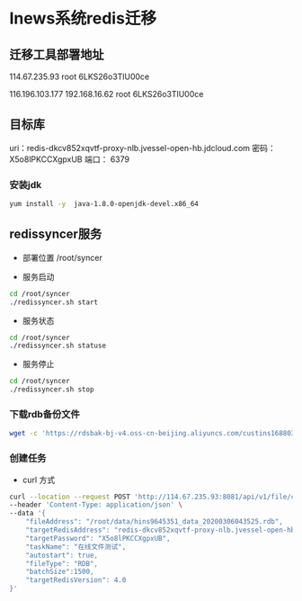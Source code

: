 
# Inews系统redis迁移

## 迁移工具部署地址

114.67.235.93  root  6LKS26o3TlU00ce

116.196.103.177  192.168.16.62  root  6LKS26o3TlU00ce

## 目标库

uri：redis-dkcv852xqvtf-proxy-nlb.jvessel-open-hb.jdcloud.com
密码：X5o8lPKCCXgpxUB
端口： 6379

### 安装jdk

```bash
yum install -y  java-1.8.0-openjdk-devel.x86_64
```

## redissyncer服务

* 部署位置
/root/syncer

* 服务启动
  
```bash
cd /root/syncer
./redissyncer.sh start

```

* 服务状态

```bash
cd /root/syncer
./redissyncer.sh statuse
```

* 服务停止

```bash
cd /root/syncer
./redissyncer.sh stop
```

### 下载rdb备份文件

```bash
wget -c 'https://rdsbak-bj-v4.oss-cn-beijing.aliyuncs.com/custins16880369/hins9645351_data_20200306043525.rdb?OSSAccessKeyId=LTAI23hcUqqtkmRx&Expires=1583646986&Signature=5tBDLUo1stPYehxGQgfRl01NxCs%3D' -O hins9645351_data_20200306043525.rdb
```

### 创建任务

* curl 方式

```bash
curl --location --request POST 'http://114.67.235.93:8081/api/v1/file/createtask' \
--header 'Content-Type: application/json' \
--data '{
    "fileAddress": "/root/data/hins9645351_data_20200306043525.rdb",
    "targetRedisAddress": "redis-dkcv852xqvtf-proxy-nlb.jvessel-open-hb.jdcloud.com:6379",
    "targetPassword": "X5o8lPKCCXgpxUB",
    "taskName": "在线文件测试",
    "autostart": true,
    "fileType": "RDB",
    "batchSize":1500,
    "targetRedisVersion": 4.0
}'
```
